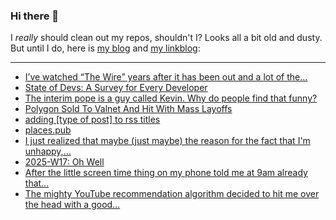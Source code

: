 ### Hi there 👋

I _really_ should clean out my repos, shouldn't I? Looks all a bit old and dusty. But until I do, here is [my blog](https://lostfocus.de/) and [my linkblog](https://dominikschwind.com/links):

--- 

<!-- POST-LIST:START -->
- [I’ve watched “The Wire” years after it has been out and a lot of the…](https://lostfocus.de/2025/05/01/234575/)
- [State of Devs: A Survey for Every Developer](https://css-tricks.com/state-of-devs-a-survey-for-every-developer/)
- [The interim pope is a guy called Kevin. Why do people find that funny?](https://www.theguardian.com/commentisfree/2025/apr/28/the-interim-pope-is-a-guy-called-kevin-why-do-people-find-that-funny)
- [Polygon Sold To Valnet And Hit With Mass Layoffs](https://kotaku.com/polygon-sold-vox-media-valnet-layoffs-digital-gaming-1851778655)
- [adding [type of post] to rss titles](https://winnielim.org/notes/adding-type-of-post-to-rss-titles/)
- [places.pub](https://socialwebfoundation.org/2025/04/29/places-pub/)
- [I just realized that maybe &lpar;just maybe&rpar; the reason for the fact that I&#39;m unhappy,…](https://lostfocus.de/2025/04/29/234570/)
- [2025-W17: Oh Well](https://lostfocus.de/2025/04/27/2025-w17-oh-well/)
- [After the little screen time thing on my phone told me at 9am already that…](https://lostfocus.de/2025/04/23/234555/)
- [The mighty YouTube recommendation algorithm decided to hit me over the head with a good…](https://lostfocus.de/2025/04/22/234550/)
<!-- POST-LIST:END -->

<!--
**lostfocus/lostfocus** is a ✨ _special_ ✨ repository because its `README.md` (this file) appears on your GitHub profile.

Here are some ideas to get you started:

- 🔭 I’m currently working on ...
- 🌱 I’m currently learning ...
- 👯 I’m looking to collaborate on ...
- 🤔 I’m looking for help with ...
- 💬 Ask me about ...
- 📫 How to reach me: ...
- 😄 Pronouns: ...
- ⚡ Fun fact: ...
-->
